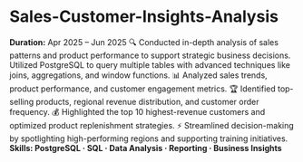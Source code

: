 # Sales-Customer-Insights-Analysis 
**Duration:** Apr 2025 – Jun 2025 
🔍 Conducted in-depth analysis of sales patterns and product performance to support strategic business decisions. Utilized PostgreSQL to query multiple tables with advanced techniques like joins, aggregations, and window functions.
📊 Analyzed sales trends, product performance, and customer engagement metrics.
🏆 Identified top-selling products, regional revenue distribution, and customer order frequency.
💰 Highlighted the top 10 highest-revenue customers and optimized product replenishment strategies.
⚡ Streamlined decision-making by spotlighting high-performing regions and supporting training initiatives.
**Skills: PostgreSQL · SQL · Data Analysis · Reporting · Business Insights**
